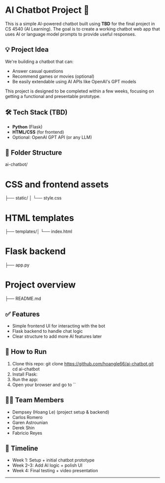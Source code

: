# AI Chatbot Project 🤖

This is a simple AI-powered chatbot built using **TBD** for the final project in CS 4540 (AI Learning). The goal is to create a working chatbot web app that uses AI or language model prompts to provide useful responses.

## 💡 Project Idea
We're building a chatbot that can:
- Answer casual questions
- Recommend games or movies (optional)
- Be easily extendable using AI APIs like OpenAI's GPT models

This project is designed to be completed within a few weeks, focusing on getting a functional and presentable prototype.

## 🛠️ Tech Stack (TBD)
- **Python** (Flask)
- **HTML/CSS** (for frontend)
- Optional: OpenAI GPT API (or any LLM)

## 📁 Folder Structure
ai-chatbot/ 
# CSS and frontend assets
├── static/ │ 
    └── style.css 
# HTML templates 
├── templates/│ 
    └── index.html 
# Flask backend 
├── app.py 
# Project overview
├── README.md 


## ✅ Features
- Simple frontend UI for interacting with the bot
- Flask backend to handle chat logic
- Clear structure to add more AI features later

## 🚀 How to Run
1. Clone this repo:
git clone https://github.com/hoangle66/ai-chatbot.git
cd ai-chatbot
2. Install Flask:
3. Run the app:
4. Open your browser and go to ``

## 👨‍💻 Team Members
- Dempsey (Hoang Le) (project setup & backend)
- Carlos Romero
- Garen Astrounian
- Derek Shin
- Fabricio Reyes


## 📅 Timeline
- Week 1: Setup + initial chatbot prototype
- Week 2–3: Add AI logic + polish UI
- Week 4: Final testing + video presentation

---

